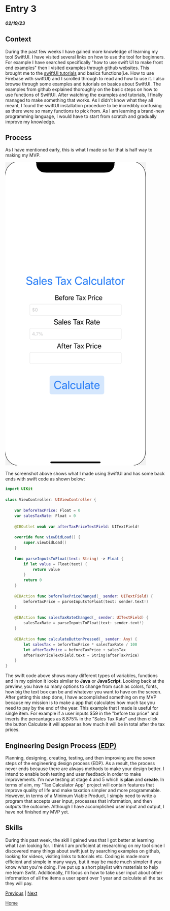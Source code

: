 # Entry 3
##### 02/19/23

## Context
During the past few weeks I have gained more knowledge of learning my tool SwiftUI. I have visited several links on how to use the tool for beginners. For example I have searched specifically "how to use swift UI to make front end examples" then I visited examples through github websites. This brought me to the [swiftUI tutorials](https://github.com/mrcflorian/swiftUI-tutorials) and basics functions(i.e. How to use Firebase with swiftUI) and I scrolled through to read and how to use it. I also browse through some examples and tutorials on basics about SwiftUI. The examples from github explained thoroughly on the basic steps on how to use functions of SwiftUI. After watching the examples and tutorials, I finally managed to make something that works. As I didn't know what they all meant, I found the swiftUI installation procedure to be incredibly confusing as there were so many functions to pick from. As I am learning a brand-new programming language, I would have to start from scratch and gradually improve my knowledge.

## Process

As I have mentioned early, this is what I made so far that is half way to making my MVP.

![Preview](https://github.com/mukhammadlatifl1280/apcsa-freedom-project/blob/master/screenshot1.png)

The screenshot above shows what I made using SwiftUI and has some back ends with swift code as shown below:

```swift
import UIKit

class ViewController: UIViewController {
    
    var beforeTaxPrice: Float = 0
    var salesTaxRate: Float = 0
    
    @IBOutlet weak var afterTaxPriceTextField: UITextField!
    
    override func viewDidLoad() {
        super.viewDidLoad()
    }
    
    func parseInputsToFloat(text: String) -> Float {
        if let value = Float(text) {
            return value
        }
        return 0
    }

    @IBAction func beforeTaxPriceChanged(_ sender: UITextField) {
        beforeTaxPrice = parseInputsToFloat(text: sender.text!)
    }
    
    @IBAction func salesTaxRateChanged(_ sender: UITextField) {
        salesTaxRate = parseInputsToFloat(text: sender.text!)
    }
    
    @IBAction func calculateButtonPressed(_ sender: Any) {
        let salesTax = beforeTaxPrice * salesTaxRate / 100
        let afterTaxPrice = beforeTaxPrice + salesTax
        afterTaxPriceTextField.text = String(afterTaxPrice)
    }
}
```
The swift code above shows many different types of variables, functions and in my opinion it looks similar to **Java** or **JavaScript**. Looking back at the preview, you have so many options to change from such as colors, fonts, how big the text box can be and whatever you want to have on the screen. After getting this step done, I have accomplished something on my MVP because my mission is to make a app that calculates how much tax you need to pay by the end of the year. This example that I made is useful for single item. For example if a user inputs $59 in the "before tax price" and inserts the percantages as 8.875% in the "Sales Tax Rate" and then click the button Calculate it will appear as how much it will be in total after the tax prices.

## Engineering Design Process [(EDP)](https://hstatsep.github.io/students/#edp)

Planning, designing, creating, testing, and then improving are the seven steps of the engineering design process (EDP). As a result, the process never ends because there are always methods to make your design better. I intend to enable both testing and user feedback in order to make improvements. I'm now testing at stage 4 and 5 which is **plan** and **create**. In terms of aim, my "Tax Calculator App" project will contain features that improve quality of life and make taxation simpler and more programmable. However, in terms of a Minimum Viable Product, I simply need to write a program that accepts user input, processes that information, and then outputs the outcome. Although I have accomplished user input and output, I have not finished my MVP yet.

## Skills

During this past week, the skill I gained was that I got better at learning what I am looking for. I think I am proficient at researching on my tool since I discovered many things about swift just by searching examples on github, looking for videos, visiting links to tutorials etc. Coding is made more efficient and simple in many ways, but it may be made much simpler if you know what you're doing. I've put up a short playlist with materials to help me learn Swfit. Additionally, I'll focus on how to take user input about other information of all the items a user spent over 1 year and calculate all the tax they will pay.


[Previous](entry02.md) | [Next](entry04.md)

[Home](../README.md)
